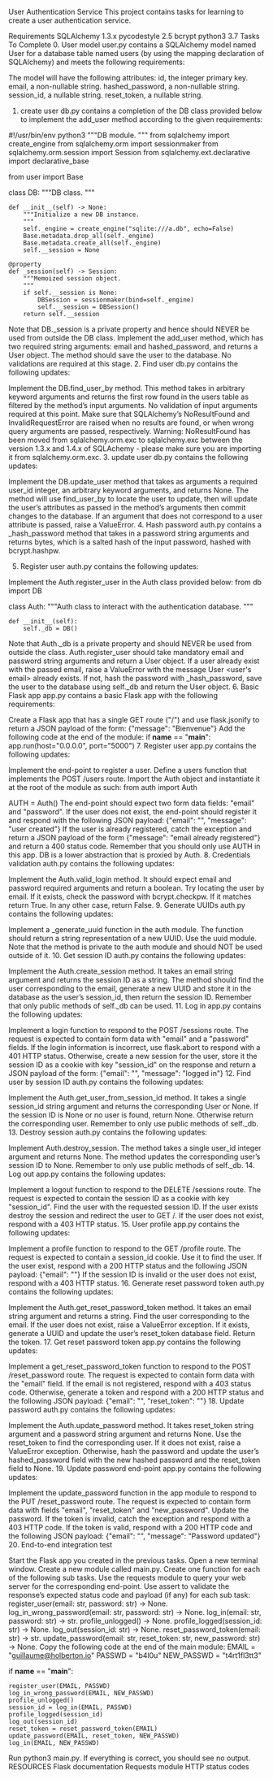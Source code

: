 User Authentication Service
This project contains tasks for learning to create a user authentication service.

Requirements
SQLAlchemy 1.3.x
pycodestyle 2.5
bcrypt
python3 3.7
Tasks To Complete
 0. User model
user.py contains a SQLAlchemy model named User for a database table named users (by using the mapping declaration of SQLAlchemy) and meets the following requirements:

The model will have the following attributes:
id, the integer primary key.
email, a non-nullable string.
hashed_password, a non-nullable string.
session_id, a nullable string.
reset_token, a nullable string.
 1. create user
db.py contains a completion of the DB class provided below to implement the add_user method according to the given requirements:

 
#!/usr/bin/env python3
"""DB module.
"""
from sqlalchemy import create_engine
from sqlalchemy.orm import sessionmaker
from sqlalchemy.orm.session import Session
from sqlalchemy.ext.declarative import declarative_base

from user import Base


class DB:
    """DB class.
    """

    def __init__(self) -> None:
        """Initialize a new DB instance.
        """
        self._engine = create_engine("sqlite:///a.db", echo=False)
        Base.metadata.drop_all(self._engine)
        Base.metadata.create_all(self._engine)
        self.__session = None

    @property
    def _session(self) -> Session:
        """Memoized session object.
        """
        if self.__session is None:
            DBSession = sessionmaker(bind=self._engine)
            self.__session = DBSession()
        return self.__session
Note that DB._session is a private property and hence should NEVER be used from outside the DB class.
Implement the add_user method, which has two required string arguments: email and hashed_password, and returns a User object. The method should save the user to the database. No validations are required at this stage.
 2. Find user
db.py contains the following updates:

Implement the DB.find_user_by method. This method takes in arbitrary keyword arguments and returns the first row found in the users table as filtered by the method’s input arguments. No validation of input arguments required at this point.
Make sure that SQLAlchemy’s NoResultFound and InvalidRequestError are raised when no results are found, or when wrong query arguments are passed, respectively.
Warning:
NoResultFound has been moved from sqlalchemy.orm.exc to sqlalchemy.exc between the version 1.3.x and 1.4.x of SQLAchemy - please make sure you are importing it from sqlalchemy.orm.exc.
 3. update user
db.py contains the following updates:

Implement the DB.update_user method that takes as arguments a required user_id integer, an arbitrary keyword arguments, and returns None.
The method will use find_user_by to locate the user to update, then will update the user’s attributes as passed in the method’s arguments then commit changes to the database.
If an argument that does not correspond to a user attribute is passed, raise a ValueError.
 4. Hash password
auth.py contains a _hash_password method that takes in a password string arguments and returns bytes, which is a salted hash of the input password, hashed with bcrypt.hashpw.

 5. Register user
auth.py contains the following updates:

Implement the Auth.register_user in the Auth class provided below:
from db import DB


class Auth:
    """Auth class to interact with the authentication database.
    """

    def __init__(self):
        self._db = DB()
Note that Auth._db is a private property and should NEVER be used from outside the class.
Auth.register_user should take mandatory email and password string arguments and return a User object.
If a user already exist with the passed email, raise a ValueError with the message User <user's email> already exists.
If not, hash the password with _hash_password, save the user to the database using self._db and return the User object.
 6. Basic Flask app
app.py contains a basic Flask app with the following requirements:

Create a Flask app that has a single GET route ("/") and use flask.jsonify to return a JSON payload of the form:
{"message": "Bienvenue"}
Add the following code at the end of the module:
if __name__ == "__main__":
    app.run(host="0.0.0.0", port="5000")
 7. Register user
app.py contains the following updates:

Implement the end-point to register a user. Define a users function that implements the POST /users route.
Import the Auth object and instantiate it at the root of the module as such:
from auth import Auth


AUTH = Auth()
The end-point should expect two form data fields: "email" and "password". If the user does not exist, the end-point should register it and respond with the following JSON payload:
{"email": "<registered email>", "message": "user created"}
If the user is already registered, catch the exception and return a JSON payload of the form
{"message": "email already registered"}
and return a 400 status code.
Remember that you should only use AUTH in this app. DB is a lower abstraction that is proxied by Auth.
 8. Credentials validation
auth.py contains the following updates:

Implement the Auth.valid_login method. It should expect email and password required arguments and return a boolean.
Try locating the user by email. If it exists, check the password with bcrypt.checkpw. If it matches return True. In any other case, return False.
 9. Generate UUIDs
auth.py contains the following updates:

Implement a _generate_uuid function in the auth module. The function should return a string representation of a new UUID. Use the uuid module.
Note that the method is private to the auth module and should NOT be used outside of it.
 10. Get session ID
auth.py contains the following updates:

Implement the Auth.create_session method. It takes an email string argument and returns the session ID as a string.
The method should find the user corresponding to the email, generate a new UUID and store it in the database as the user’s session_id, then return the session ID.
Remember that only public methods of self._db can be used.
 11. Log in
app.py contains the following updates:

Implement a login function to respond to the POST /sessions route.
The request is expected to contain form data with "email" and a "password" fields.
If the login information is incorrect, use flask.abort to respond with a 401 HTTP status.
Otherwise, create a new session for the user, store it the session ID as a cookie with key "session_id" on the response and return a JSON payload of the form:
{"email": "<user email>", "message": "logged in"}
 12. Find user by session ID
auth.py contains the following updates:

Implement the Auth.get_user_from_session_id method. It takes a single session_id string argument and returns the corresponding User or None.
If the session ID is None or no user is found, return None. Otherwise return the corresponding user.
Remember to only use public methods of self._db.
 13. Destroy session
auth.py contains the following updates:

Implement Auth.destroy_session. The method takes a single user_id integer argument and returns None.
The method updates the corresponding user’s session ID to None.
Remember to only use public methods of self._db.
 14. Log out
app.py contains the following updates:

Implement a logout function to respond to the DELETE /sessions route.
The request is expected to contain the session ID as a cookie with key "session_id".
Find the user with the requested session ID. If the user exists destroy the session and redirect the user to GET /. If the user does not exist, respond with a 403 HTTP status.
 15. User profile
app.py contains the following updates:

Implement a profile function to respond to the GET /profile route.
The request is expected to contain a session_id cookie. Use it to find the user. If the user exist, respond with a 200 HTTP status and the following JSON payload:
{"email": "<user email>"}
If the session ID is invalid or the user does not exist, respond with a 403 HTTP status.
 16. Generate reset password token
auth.py contains the following updates:

Implement the Auth.get_reset_password_token method. It takes an email string argument and returns a string.
Find the user corresponding to the email. If the user does not exist, raise a ValueError exception. If it exists, generate a UUID and update the user’s reset_token database field. Return the token.
 17. Get reset password token
app.py contains the following updates:

Implement a get_reset_password_token function to respond to the POST /reset_password route.
The request is expected to contain form data with the "email" field.
If the email is not registered, respond with a 403 status code. Otherwise, generate a token and respond with a 200 HTTP status and the following JSON payload:
{"email": "<user email>", "reset_token": "<reset token>"}
 18. Update password
auth.py contains the following updates:

Implement the Auth.update_password method. It takes reset_token string argument and a password string argument and returns None.
Use the reset_token to find the corresponding user. If it does not exist, raise a ValueError exception.
Otherwise, hash the password and update the user’s hashed_password field with the new hashed password and the reset_token field to None.
 19. Update password end-point
app.py contains the following updates:

Implement the update_password function in the app module to respond to the PUT /reset_password route.
The request is expected to contain form data with fields "email", "reset_token" and "new_password".
Update the password. If the token is invalid, catch the exception and respond with a 403 HTTP code.
If the token is valid, respond with a 200 HTTP code and the following JSON payload:
{"email": "<user email>", "message": "Password updated"}
 20. End-to-end integration test

Start the Flask app you created in the previous tasks. Open a new terminal window.
Create a new module called main.py. Create one function for each of the following sub tasks. Use the requests module to query your web server for the corresponding end-point. Use assert to validate the response’s expected status code and payload (if any) for each sub task:
register_user(email: str, password: str) -> None.
log_in_wrong_password(email: str, password: str) -> None.
log_in(email: str, password: str) -> str.
profile_unlogged() -> None.
profile_logged(session_id: str) -> None.
log_out(session_id: str) -> None.
reset_password_token(email: str) -> str.
update_password(email: str, reset_token: str, new_password: str) -> None.
Copy the following code at the end of the main module:
EMAIL = "guillaume@holberton.io"
PASSWD = "b4l0u"
NEW_PASSWD = "t4rt1fl3tt3"


if __name__ == "__main__":

    register_user(EMAIL, PASSWD)
    log_in_wrong_password(EMAIL, NEW_PASSWD)
    profile_unlogged()
    session_id = log_in(EMAIL, PASSWD)
    profile_logged(session_id)
    log_out(session_id)
    reset_token = reset_password_token(EMAIL)
    update_password(EMAIL, reset_token, NEW_PASSWD)
    log_in(EMAIL, NEW_PASSWD)
Run python3 main.py. If everything is correct, you should see no output.
RESOURCES
 Flask documentation
 Requests module
 HTTP status codes
